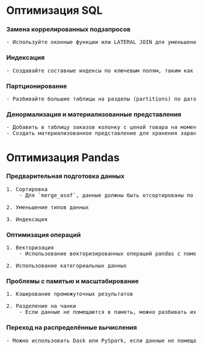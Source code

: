 # Оптимизация SQL

### Замена коррелированных подзапросов
<pre>
- Используйте оконные функции или LATERAL JOIN для уменьшения количества подзапросов.
</pre>
### Индексация
<pre>
- Создавайте составные индексы по ключевым полям, таким как item_id, update_date, order_date.
</pre>
### Партционирование
<pre>
- Разбивайте большие таблицы на разделы (partitions) по датам для уменьшения объема данных.
</pre>
### Денормализация и материализованные представления
<pre>
- Добавить в таблицу заказов колонку с ценой товара на момент заказа. В случае денормализации.
- Создать материализованное представление для хранения заранее вычисленных агрегатов. В в случае с материализованными представлениями.
</pre>

# Оптимизация Pandas

### Предварительная подготовка данных
<pre>
1. Сортировка
    - Для `merge_asof`, данные должны быть отсортированы по столбцу с датами (например, `update_date` и `order_date`).

2. Уменьшение типов данных

3. Индексация
</pre>
### Оптимизация операций
<pre>
1. Векторизация
    - Использование векторизированных операций pandas с помощью NumPy вместо циклов.

2. Использование категориальных данных
</pre>
### Проблемы с памятью и масштабирование 
<pre>
1. Кэширование промежуточных результатов

2. Разделение на чанки
    - Если данные не помещаются в память, можно разбивать их на части с помощью numpy (`numpy.array_split`) или метода `cut`.
</pre>
### Переход на распределённые вычисления
<pre>
- Можно использовать Dask или PySpark, если данные не помещаются в память и нужна параллельная обработка данных.
</pre>
